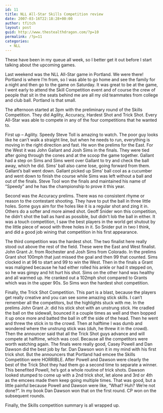 ```yaml
---
id: 11
title: NLL All-Star Skills Competition review
date: 2007-03-16T22:18:28+00:00
author: tfitch
layout: post
guid: http://www.thestealthdragon.com/?p=10
permalink: /?p=11
categories:
  - NLL
---
```

These have been in my queue all week, so I better get it out before I start talking about the upcoming games.

Last weekend was the NLL All-Star game in Portland. We were there! Portland is where I&#8217;m from, so I was able to go home and see the family for a night and then go to the game on Saturday. It was great to be at the game, I went early to attend the Skill Competition event and of course the crew of people that sit in the seats behind me are all my old teammates from college and club ball. Portland is that small.

The afternoon started at 3pm with the preliminary round of the Skills Competition. They did Agility, Accuracy, Hardest Shot and Trick Shot. Every All-Star was able to compete in any of the four competitions that he wanted to.

First up &#8211; Agility. Speedy Steve Toll is amazing to watch. The poor guy looks like he can&#8217;t walk a straight line, but when he needs to run, everything is moving in the right direction and fast. He won the prelims for the East. For the West it was John Gallant and Josh Sims in the finals. They were tied after going through the cones and at the scoop the game together. Gallant had a step on Sims and Sims went over Gallant to try and check the ball away, which he did. Sims&#8217; ball also came lose, going forward from them. Gallant&#8217;s ball went down. Gallant picked up Sims&#8217; ball cool as a cucumber and went down to finish the course while Sims was left without a ball and out of the finals. Steve Tool won the finals and maintained his name of &#8220;Speedy&#8221; and he has the championship to prove it this year.

Second was the Accuracy prelims. There was no consistent rhyme or reason to the contestant shooting. They have to put the ball in three little holes. Some guys aim for the holes like it is a regular shot and zing it in. Others do a softer and more aimed shot. Geoff Snider won this competition, he didn&#8217;t shot the ball as hard as possible, but didn&#8217;t lob the ball in either. It was a touch competition, I saw the best players in the world get shutout by the little piece of wood with three holes in it. So Snider put in two I think, and did a good job wining that competition in his first appearance.

The third competition was the hardest shot. The two finalist here really stood out above the rest of the field. These were the East and West finalist. John Grant Jr. from Rochester and Josh Sims from Colorado. In the prelims Grant shot 100mph that just missed the goal and then 99 that counted. Sims clocked in at 96 to start and 99 to win the West. Then in the finals a Grant was maligned because he had either rolled his ankle or had it stepped on, so he was gimpy and hit hurt his shot. Sims on the other hand was healthy and all warmed up. He cranked out a 102mph shot compared to Grants which was in the upper 90s. So Sims won the hardest shot competition.

Finally, the Trick Shot Competition. This part is a blast, because the players get really creative and you can see some amazing stick skills. I can&#8217;t remember all the competitors, but the highlights stuck with me. In the prelims John Grant Jr. did his stick shot with an unstrung stick. He cradled the ball on the sidewall, bounced it a couple times as well and then bopped it up once more and batted the ball in off the side of the head. Then he went and threw the stick in to the crowd. Then at halftime I was dumb and wondered where the unstrung stick was (duh, he threw it in the crowd). Then the announcer said that all the Trick Shot guys advance and will compete at halftime, which was cool. Because all the competitors were worth watching again. The finals were really good, Casey Powell and Dan Dawson did the best job by far. Dan Dawson won it in my mind with his first trick shot. But the announcers that Portland had emcee the Skills Competition were HORRIBLE. After Powell and Dawson were clearly the best of the Trick Shot they had them go a second time to separate a winner. This benefited Powell, he&#8217;s got a whole routine of trick shots. Dawson looked stumped to come up with a 2nd trick shot, let alone and 3rd or 4th as the emcees made them keep going multiple times. That was good, but a little painful because Powell and Dawson were like, &#8220;What? Huh? We&#8217;re not done?&#8221;. In my book Dan Dawson won that on the first round. CP won on the subsequent rounds.

Finally, the Skills competition summary is all wrapped up.